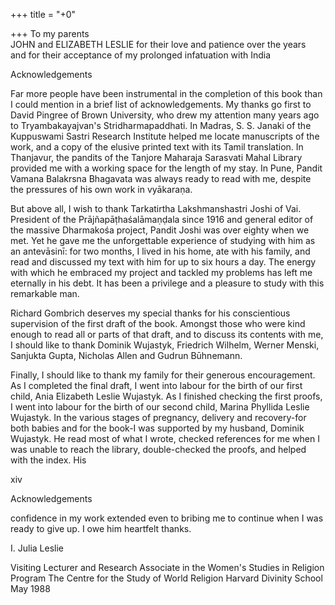 +++
title = "+0"

+++
To my parents  
JOHN and ELIZABETH LESLIE for their love and patience over the years  
and for their acceptance of my prolonged infatuation with India 

Acknowledgements   

Far more people have been instrumental in the completion of this book than I could mention in a brief list of acknowledgements. My thanks go first to David Pingree of Brown University, who drew my attention many years ago to Tryambakayajvan's Stridharmapaddhati. In Madras, S. S. Janaki of the Kuppuswami Sastri Research Institute helped me locate manuscripts of the work, and a copy of the elusive printed text with its Tamil translation. In Thanjavur, the pandits of the Tanjore Maharaja Sarasvati Mahal Library provided me with a working space for the length of my stay. In Pune, Pandit Vamana Balakrsna Bhagavata was always ready to read with me, despite the pressures of his own work in vyākaraṇa.   

But above all, I wish to thank Tarkatirtha Lakshmanshastri Joshi of Vai. President of the Prājñapāṭhaśalāmaṇḍala since 1916 and general editor of the massive Dharmakośa project, Pandit Joshi was over eighty when we met. Yet he gave me the unforgettable experience of studying with him as an antevāsinī: for two months, I lived in his home, ate with his family, and read and discussed my text with him for up to six hours a day. The energy with which he embraced my project and tackled my problems has left me eternally in his debt. It has been a privilege and a pleasure to study with this remarkable man.   

Richard Gombrich deserves my special thanks for his conscientious supervision of the first draft of the book. Amongst those who were kind enough to read all or parts of that draft, and to discuss its contents with me, I should like to thank Dominik Wujastyk, Friedrich Wilhelm, Werner Menski, Sanjukta Gupta, Nicholas Allen and Gudrun Būhnemann.   

Finally, I should like to thank my family for their generous encouragement. As I completed the final draft, I went into labour for the birth of our first child, Ania Elizabeth Leslie Wujastyk. As I finished checking the first proofs, I went into labour for the birth of our second child, Marina Phyllida Leslie Wujastyk. In the various stages of pregnancy, delivery and recovery-for both babies and for the book-I was supported by my husband, Dominik Wujastyk. He read most of what I wrote, checked references for me when I was unable to reach the library, double-checked the proofs, and helped with the index. His



xiv   

Acknowledgements   

confidence in my work extended even to bribing me to continue when I was ready to give up. I owe him heartfelt thanks.   

I. Julia Leslie   

Visiting Lecturer and Research Associate in the Women's Studies in Religion Program The Centre for the Study of World Religion Harvard Divinity School May 1988   

